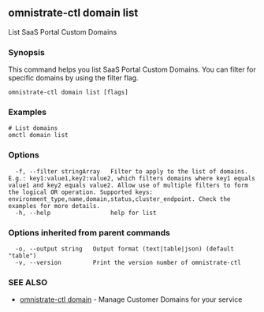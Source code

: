 ## omnistrate-ctl domain list

List SaaS Portal Custom Domains

### Synopsis

This command helps you list SaaS Portal Custom Domains.
You can filter for specific domains by using the filter flag.

```
omnistrate-ctl domain list [flags]
```

### Examples

```
# List domains
omctl domain list
```

### Options

```
  -f, --filter stringArray   Filter to apply to the list of domains. E.g.: key1:value1,key2:value2, which filters domains where key1 equals value1 and key2 equals value2. Allow use of multiple filters to form the logical OR operation. Supported keys: environment_type,name,domain,status,cluster_endpoint. Check the examples for more details.
  -h, --help                 help for list
```

### Options inherited from parent commands

```
  -o, --output string   Output format (text|table|json) (default "table")
  -v, --version         Print the version number of omnistrate-ctl
```

### SEE ALSO

- [omnistrate-ctl domain](omnistrate-ctl_domain.md) - Manage Customer Domains for your service
